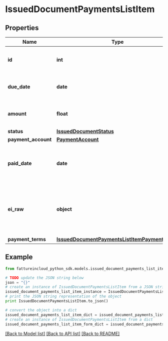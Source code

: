 # IssuedDocumentPaymentsListItem


## Properties
Name | Type | Description | Notes
------------ | ------------- | ------------- | -------------
**id** | **int** | Issued document payment item id | [optional] 
**due_date** | **date** | Issued document payment due date | [optional] 
**amount** | **float** | Issued document payment amount | [optional] 
**status** | [**IssuedDocumentStatus**](IssuedDocumentStatus.md) |  | [optional] 
**payment_account** | [**PaymentAccount**](PaymentAccount.md) |  | [optional] 
**paid_date** | **date** | Issued document payment date [Only if status is paid] | [optional] 
**ei_raw** | **object** | Issued document payment advanced raw attributes for e-invoices | [optional] 
**payment_terms** | [**IssuedDocumentPaymentsListItemPaymentTerms**](IssuedDocumentPaymentsListItemPaymentTerms.md) |  | [optional] 

## Example

```python
from fattureincloud_python_sdk.models.issued_document_payments_list_item import IssuedDocumentPaymentsListItem

# TODO update the JSON string below
json = "{}"
# create an instance of IssuedDocumentPaymentsListItem from a JSON string
issued_document_payments_list_item_instance = IssuedDocumentPaymentsListItem.from_json(json)
# print the JSON string representation of the object
print IssuedDocumentPaymentsListItem.to_json()

# convert the object into a dict
issued_document_payments_list_item_dict = issued_document_payments_list_item_instance.to_dict()
# create an instance of IssuedDocumentPaymentsListItem from a dict
issued_document_payments_list_item_form_dict = issued_document_payments_list_item.from_dict(issued_document_payments_list_item_dict)
```
[[Back to Model list]](../README.md#documentation-for-models) [[Back to API list]](../README.md#documentation-for-api-endpoints) [[Back to README]](../README.md)


